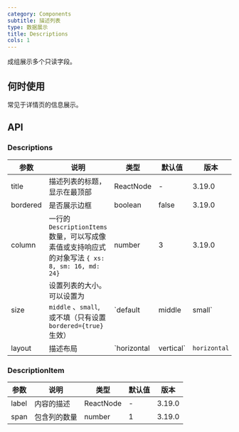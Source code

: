 ```yaml
---
category: Components
subtitle: 描述列表
type: 数据展示
title: Descriptions
cols: 1
---
```


成组展示多个只读字段。

## 何时使用

常见于详情页的信息展示。

## API

### Descriptions

| 参数 | 说明 | 类型 | 默认值 | 版本 |
| --- | --- | --- | --- | --- |
| title | 描述列表的标题，显示在最顶部 | ReactNode | - | 3.19.0 |
| bordered | 是否展示边框 | boolean | false | 3.19.0 |
| column | 一行的 `DescriptionItems` 数量，可以写成像素值或支持响应式的对象写法 `{ xs: 8, sm: 16, md: 24}` | number | 3 | 3.19.0 |
| size | 设置列表的大小。可以设置为 `middle` 、`small`, 或不填（只有设置 `bordered={true}` 生效） | `default | middle | small` | false | 3.19.0 |
| layout | 描述布局 | `horizontal | vertical` | `horizontal` | 3.19.8 |

### DescriptionItem

| 参数  | 说明         | 类型      | 默认值 | 版本   |
| ----- | ------------ | --------- | ------ | ------ |
| label | 内容的描述   | ReactNode | -      | 3.19.0 |
| span  | 包含列的数量 | number    | 1      | 3.19.0 |
